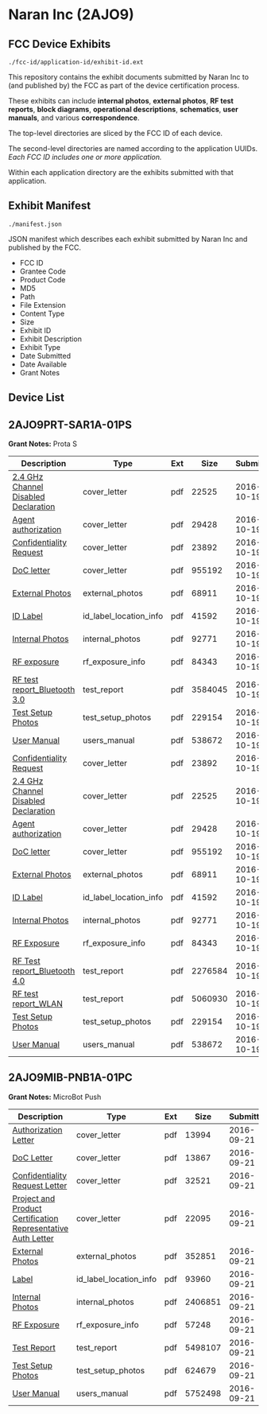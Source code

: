 # Naran Inc (2AJO9)
## FCC Device Exhibits

```
./fcc-id/application-id/exhibit-id.ext
```

This repository contains the exhibit documents submitted by Naran Inc to (and published by) the FCC as part of the device certification process.

These exhibits can include **internal photos**, **external photos**, **RF test reports**, **block diagrams**, **operational descriptions**, **schematics**, **user manuals**, and various **correspondence**.

The top-level directories are sliced by the FCC ID of each device.

The second-level directories are named according to the application UUIDs. *Each FCC ID includes one or more application.*

Within each application directory are the exhibits submitted with that application. 

## Exhibit Manifest

```
./manifest.json
```

JSON manifest which describes each exhibit submitted by Naran Inc and published by the FCC.

- FCC ID
- Grantee Code
- Product Code
- MD5
- Path
- File Extension
- Content Type
- Size
- Exhibit ID
- Exhibit Description
- Exhibit Type
- Date Submitted
- Date Available
- Grant Notes

## Device List
## 2AJO9PRT-SAR1A-01PS
**Grant Notes:** Prota S

| Description | Type | Ext | Size | Submitted | Available |
| ----------- | ---- | --- | ---- | --------- | --------- |
| [2.4 GHz Channel Disabled Declaration](2AJO9PRT-SAR1A-01PS/083d63b24202d2b95e3497b081018e7f/3168564.pdf) | cover_letter | pdf | 22525 | 2016-10-19 | 2016-10-19 |
| [Agent authorization](2AJO9PRT-SAR1A-01PS/083d63b24202d2b95e3497b081018e7f/3168565.pdf) | cover_letter | pdf | 29428 | 2016-10-19 | 2016-10-19 |
| [Confidentiality Request](2AJO9PRT-SAR1A-01PS/083d63b24202d2b95e3497b081018e7f/3168566.pdf) | cover_letter | pdf | 23892 | 2016-10-19 | 2016-10-19 |
| [DoC letter](2AJO9PRT-SAR1A-01PS/083d63b24202d2b95e3497b081018e7f/3168567.pdf) | cover_letter | pdf | 955192 | 2016-10-19 | 2016-10-19 |
| [External Photos](2AJO9PRT-SAR1A-01PS/083d63b24202d2b95e3497b081018e7f/3168568.pdf) | external_photos | pdf | 68911 | 2016-10-19 | 2016-10-19 |
| [ID Label](2AJO9PRT-SAR1A-01PS/083d63b24202d2b95e3497b081018e7f/3168569.pdf) | id_label_location_info | pdf | 41592 | 2016-10-19 | 2016-10-19 |
| [Internal Photos](2AJO9PRT-SAR1A-01PS/083d63b24202d2b95e3497b081018e7f/3168570.pdf) | internal_photos | pdf | 92771 | 2016-10-19 | 2016-10-19 |
| [RF exposure](2AJO9PRT-SAR1A-01PS/083d63b24202d2b95e3497b081018e7f/3168571.pdf) | rf_exposure_info | pdf | 84343 | 2016-10-19 | 2016-10-19 |
| [RF test report_Bluetooth 3.0](2AJO9PRT-SAR1A-01PS/083d63b24202d2b95e3497b081018e7f/3168572.pdf) | test_report | pdf | 3584045 | 2016-10-19 | 2016-10-19 |
| [Test Setup Photos](2AJO9PRT-SAR1A-01PS/083d63b24202d2b95e3497b081018e7f/3168573.pdf) | test_setup_photos | pdf | 229154 | 2016-10-19 | 2016-10-19 |
| [User Manual](2AJO9PRT-SAR1A-01PS/083d63b24202d2b95e3497b081018e7f/3168574.pdf) | users_manual | pdf | 538672 | 2016-10-19 | 2016-10-19 |
| [Confidentiality Request](2AJO9PRT-SAR1A-01PS/ec33d1f851355e780af93812d1bf4b0a/3168566.pdf) | cover_letter | pdf | 23892 | 2016-10-19 | 2016-10-19 |
| [2.4 GHz Channel Disabled Declaration](2AJO9PRT-SAR1A-01PS/ec33d1f851355e780af93812d1bf4b0a/3168564.pdf) | cover_letter | pdf | 22525 | 2016-10-19 | 2016-10-19 |
| [Agent authorization](2AJO9PRT-SAR1A-01PS/ec33d1f851355e780af93812d1bf4b0a/3168565.pdf) | cover_letter | pdf | 29428 | 2016-10-19 | 2016-10-19 |
| [DoC letter](2AJO9PRT-SAR1A-01PS/ec33d1f851355e780af93812d1bf4b0a/3168567.pdf) | cover_letter | pdf | 955192 | 2016-10-19 | 2016-10-19 |
| [External Photos](2AJO9PRT-SAR1A-01PS/ec33d1f851355e780af93812d1bf4b0a/3168568.pdf) | external_photos | pdf | 68911 | 2016-10-19 | 2016-10-19 |
| [ID Label](2AJO9PRT-SAR1A-01PS/ec33d1f851355e780af93812d1bf4b0a/3168569.pdf) | id_label_location_info | pdf | 41592 | 2016-10-19 | 2016-10-19 |
| [Internal Photos](2AJO9PRT-SAR1A-01PS/ec33d1f851355e780af93812d1bf4b0a/3168570.pdf) | internal_photos | pdf | 92771 | 2016-10-19 | 2016-10-19 |
| [RF Exposure](2AJO9PRT-SAR1A-01PS/ec33d1f851355e780af93812d1bf4b0a/3168571.pdf) | rf_exposure_info | pdf | 84343 | 2016-10-19 | 2016-10-19 |
| [RF Test report_Bluetooth 4.0](2AJO9PRT-SAR1A-01PS/ec33d1f851355e780af93812d1bf4b0a/3168588.pdf) | test_report | pdf | 2276584 | 2016-10-19 | 2016-10-19 |
| [RF test report_WLAN](2AJO9PRT-SAR1A-01PS/ec33d1f851355e780af93812d1bf4b0a/3168589.pdf) | test_report | pdf | 5060930 | 2016-10-19 | 2016-10-19 |
| [Test Setup Photos](2AJO9PRT-SAR1A-01PS/ec33d1f851355e780af93812d1bf4b0a/3168573.pdf) | test_setup_photos | pdf | 229154 | 2016-10-19 | 2016-10-19 |
| [User Manual](2AJO9PRT-SAR1A-01PS/ec33d1f851355e780af93812d1bf4b0a/3168574.pdf) | users_manual | pdf | 538672 | 2016-10-19 | 2016-10-19 |
## 2AJO9MIB-PNB1A-01PC
**Grant Notes:** MicroBot Push

| Description | Type | Ext | Size | Submitted | Available |
| ----------- | ---- | --- | ---- | --------- | --------- |
| [Authorization Letter](2AJO9MIB-PNB1A-01PC/ff93045274e42579e9711dea97394f8f/3142062.pdf) | cover_letter | pdf | 13994 | 2016-09-21 | 2016-09-21 |
| [DoC Letter](2AJO9MIB-PNB1A-01PC/ff93045274e42579e9711dea97394f8f/3142063.pdf) | cover_letter | pdf | 13867 | 2016-09-21 | 2016-09-21 |
| [Confidentiality Request Letter](2AJO9MIB-PNB1A-01PC/ff93045274e42579e9711dea97394f8f/3142064.pdf) | cover_letter | pdf | 32521 | 2016-09-21 | 2016-09-21 |
| [Project and Product Certification Representative Auth Letter](2AJO9MIB-PNB1A-01PC/ff93045274e42579e9711dea97394f8f/3142065.pdf) | cover_letter | pdf | 22095 | 2016-09-21 | 2016-09-21 |
| [External Photos](2AJO9MIB-PNB1A-01PC/ff93045274e42579e9711dea97394f8f/3142072.pdf) | external_photos | pdf | 352851 | 2016-09-21 | 2017-03-20 |
| [Label](2AJO9MIB-PNB1A-01PC/ff93045274e42579e9711dea97394f8f/3142076.pdf) | id_label_location_info | pdf | 93960 | 2016-09-21 | 2016-09-21 |
| [Internal Photos](2AJO9MIB-PNB1A-01PC/ff93045274e42579e9711dea97394f8f/3142073.pdf) | internal_photos | pdf | 2406851 | 2016-09-21 | 2017-03-20 |
| [RF Exposure](2AJO9MIB-PNB1A-01PC/ff93045274e42579e9711dea97394f8f/3142070.pdf) | rf_exposure_info | pdf | 57248 | 2016-09-21 | 2016-09-21 |
| [Test Report](2AJO9MIB-PNB1A-01PC/ff93045274e42579e9711dea97394f8f/3142071.pdf) | test_report | pdf | 5498107 | 2016-09-21 | 2016-09-21 |
| [Test Setup Photos](2AJO9MIB-PNB1A-01PC/ff93045274e42579e9711dea97394f8f/3142075.pdf) | test_setup_photos | pdf | 624679 | 2016-09-21 | 2017-03-20 |
| [User Manual](2AJO9MIB-PNB1A-01PC/ff93045274e42579e9711dea97394f8f/3142074.pdf) | users_manual | pdf | 5752498 | 2016-09-21 | 2017-03-20 |
